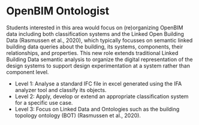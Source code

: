 # OpenBIM Ontologist
Students interested in this area would focus on (re)organizing OpenBIM data including both classification systems and the Linked Open Building Data (Rasmussen et al., 2020), which typically focusses on semantic linked building data queries about the building, its systems, components, their relationships, and properties. This new role extends traditional Linked Building Data semantic analysis to organize the digital representation of the design systems to support design experimentation at a system rather than component level. 
* Level 1: Analyse a standard IFC file in excel generated using the IFA analyzer tool and classify its objects.
* Level 2: Apply, develop or extend an appropriate classification system for a specific use case.
* Level 3: Focus on Linked Data and Ontologies such as the building topology ontology (BOT) (Rasmussen et al., 2020).
